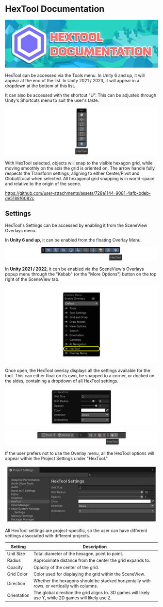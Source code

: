 # HexTool Documentation
![HexTool Banner](/Media/HexTool_Documentation_Header.png)

HexTool can be accessed via the Tools menu.
In Unity 6 and up, it will appear at the end of the list.
In Unity 2021 / 2023, it will appear in a dropdown at the bottom of this list.

It can also be accessed with the shortcut "U".
This can be adjusted through Unity's Shortcuts menu to suit the user's taste.

![Tools Menu](/Media/Tools_Menu.png)

With HexTool selected, objects will snap to the visible hexagon grid, while moving smoothly on the axis the grid is oriented on.
The arrow handle fully respects the Transform settings, aligning to either Center/Pivot and Global/Local when selected.
All hexagonal grid snapping is in world-space and relative to the origin of the scene.

https://github.com/user-attachments/assets/728a1144-9081-4afb-bdeb-de5188f6082c

## Settings

HexTool's Settings can be accessed by enabling it from the SceneView Overlays menu.

In **Unity 6 and up**, it can be enabled from the floating Overlay Menu.

![Overlay Menu](/Media/Overlay_Menu.png)

In **Unity 2021 / 2022**, it can be enabled via the SceneView's Overlays popup menu through the "Kebab" 
(or the "More Options") button on the top right of the SceneView tab.

![Overlay Menu Popup](/Media/Overlay_Menu_Popup.png)

Once open, the HexTool overlay displays all the settings available for the tool.
This can either float on its own, be snapped to a corner, or docked on the sides, containing a dropdown of all HexTool settings.

![HexTool Overlays Menu](/Media/HexTool_Overlays_Menu.png)

![Toolbar Docked](/Media/Toolbar_Docked.png)

If the user prefers not to use the Overlay menu, all the HexTool options will appear within the Project Settings under "HexTool."

![Project Settings](/Media/Project_Settings.png)

All HexTool settings are project-specific, so the user can have different settings associated with different projects.

| Setting     | Description                                                                                             |
|-------------|---------------------------------------------------------------------------------------------------------|
| Unit Size   | Total diameter of the hexagon, point to point.                                                          |
| Radius      | Approximate distance from the center the grid expands to.                                               |
| Opacity     | Opacity of the center of the grid.                                                                      |
| Grid Color  | Color used for displaying the grid within the SceneView.                                                |
| Direction   | Whether the hexagons should be stacked horizontally with rows, or vertically with columns.              |
| Orientation | The global direction the grid aligns to. 3D games will likely use Y, while 2D games will likely use Z. |
